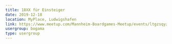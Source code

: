 ```yaml
---
title: 18XX für Einsteiger
date: 2019-12-18
location: MyPlace, Ludwigshafen
link: https://www.meetup.com/Mannheim-Boardgames-Meetup/events/ltgzsqyzqbxb/
usergroup: bogama
type: usergroup
---
```

